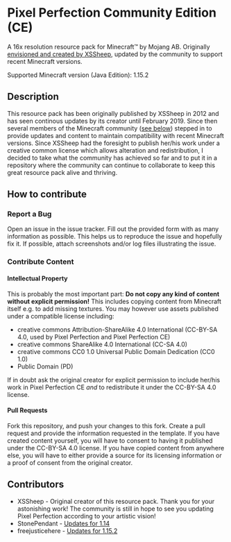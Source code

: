 # Pixel Perfection Community Edition (CE)

A 16x resolution resource pack for Minecraft™ by Mojang AB. Originally [envisioned and created by XSSheep](https://www.minecraftforum.net/forums/mapping-and-modding-java-edition/resource-packs/1242533-pixel-perfection-now-with-polar-bears-1-11), updated by the community to support recent Minecraft versions.

Supported Minecraft version (Java Edition): 1.15.2

## Description

This resource pack has been originally published by XSSheep in 2012 and has seen continous updates by its creator until February 2019. Since then several members of the Minecraft community ([see below](#contributors)) stepped in to provide updates and content to maintain compatibility with recent Minecraft versions. Since XSSheep had the foresight to publish her/his work under a creative common license which allows alteration and redistribution, I decided to take what the community has achieved so far and to put it in a repository where the community can continue to collaborate to keep this great resource pack alive and thriving.

## How to contribute

### Report a Bug

Open an issue in the issue tracker. Fill out the provided form with as many information as possible. This helps us to reproduce the issue and hopefully fix it. If possible, attach screenshots and/or log files illustrating the issue.

### Contribute Content

#### Intellectual Property

This is probably the most important part: **Do not copy any kind of content without explicit permission!** This includes copying content from Minecraft itself e.g. to add missing textures. You may however use assets published under a compatible license including:

* creative commons Attribution-ShareAlike 4.0 International (CC-BY-SA 4.0, used by Pixel Perfection and Pixel Perfection CE)
* creative commons ShareAlike 4.0 International (CC-SA 4.0)
* creative commons CC0 1.0 Universal Public Domain Dedication (CC0 1.0)
* Public Domain (PD)

If in doubt ask the original creator for explicit permission to include her/his work in Pixel Perfection CE *and* to redistribute it under the CC-BY-SA 4.0 license.

#### Pull Requests

Fork this repository, and push your changes to this fork. Create a pull request and provide the information requested in the template. If you have created content yourself, you will have to consent to having it published under the CC-BY-SA 4.0 license. If you have copied content from anywhere else, you will have to either provide a source for its licensing information or a proof of consent from the original creator.

## Contributors

* XSSheep - Original creator of this resource pack. Thank you for your astonishing work! The community is still in hope to see you updating Pixel Perfection according to your artistic vision!
* StonePendant - [Updates for 1.14](https://www.minecraftforum.net/forums/mapping-and-modding-java-edition/resource-packs/1242533-pixel-perfection-now-with-polar-bears-1-11?comment=2258)
* freejusticehere - [Updates for 1.15.2](https://www.minecraftforum.net/forums/mapping-and-modding-java-edition/resource-packs/1242533-pixel-perfection-now-with-polar-bears-1-11?comment=2264)